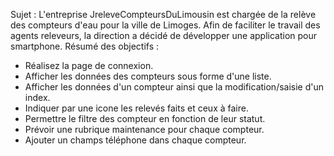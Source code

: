 Sujet :
L'entreprise JreleveCompteursDuLimousin est chargée de la relève des compteurs d'eau pour la ville de Limoges. Afin de faciliter le travail des agents releveurs, la direction a décidé de développer une application pour smartphone.
Résumé des objectifs :
- Réalisez la page de connexion.
- Afficher les données des compteurs sous forme d'une liste.
- Afficher les données d'un compteur ainsi que la modification/saisie d'un index.
- Indiquer par une icone les relevés faits et ceux à faire.
- Permettre le filtre des compteur en fonction de leur statut.
- Prévoir une rubrique maintenance pour chaque compteur.
- Ajouter un champs téléphone dans chaque compteur.
